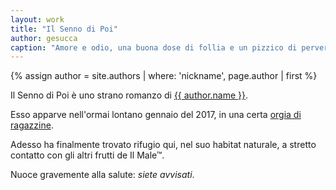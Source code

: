 ```yaml
---
layout: work
title: "Il Senno di Poi"
author: gesucca
caption: "Amore e odio, una buona dose di follia e un pizzico di perversione: riuscirà il povero Fabio Fontanelli a recuperare finalmente la ragione, magari senza farsi ammazzare nel frattempo? "
---
```


{% assign author = site.authors | where: 'nickname', page.author | first %}

Il Senno di Poi è uno strano romanzo di <a href="{{ author.url }}">{{ author.name }}</a>.

Esso apparve nell'ormai lontano gennaio del 2017, in una certa [orgia di ragazzine](https://www.wattpad.com/story/86269459-il-senno-di-poi).

Adesso ha finalmente trovato rifugio qui, nel suo habitat naturale, a stretto contatto con gli altri frutti de Il Male&trade;.

<!-- add here link to pdf? when ready why not-->

Nuoce gravemente alla salute: *siete avvisati*.